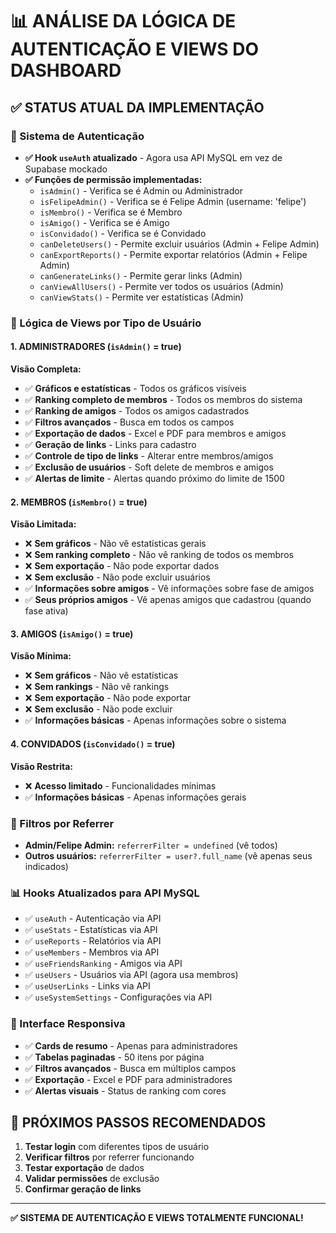 # 📊 ANÁLISE DA LÓGICA DE AUTENTICAÇÃO E VIEWS DO DASHBOARD

## ✅ STATUS ATUAL DA IMPLEMENTAÇÃO

### **🔐 Sistema de Autenticação**
- **✅ Hook `useAuth` atualizado** - Agora usa API MySQL em vez de Supabase mockado
- **✅ Funções de permissão implementadas:**
  - `isAdmin()` - Verifica se é Admin ou Administrador
  - `isFelipeAdmin()` - Verifica se é Felipe Admin (username: 'felipe')
  - `isMembro()` - Verifica se é Membro
  - `isAmigo()` - Verifica se é Amigo
  - `isConvidado()` - Verifica se é Convidado
  - `canDeleteUsers()` - Permite excluir usuários (Admin + Felipe Admin)
  - `canExportReports()` - Permite exportar relatórios (Admin + Felipe Admin)
  - `canGenerateLinks()` - Permite gerar links (Admin)
  - `canViewAllUsers()` - Permite ver todos os usuários (Admin)
  - `canViewStats()` - Permite ver estatísticas (Admin)

### **🎯 Lógica de Views por Tipo de Usuário**

#### **1. ADMINISTRADORES (`isAdmin()` = true)**
**Visão Completa:**
- ✅ **Gráficos e estatísticas** - Todos os gráficos visíveis
- ✅ **Ranking completo de membros** - Todos os membros do sistema
- ✅ **Ranking de amigos** - Todos os amigos cadastrados
- ✅ **Filtros avançados** - Busca em todos os campos
- ✅ **Exportação de dados** - Excel e PDF para membros e amigos
- ✅ **Geração de links** - Links para cadastro
- ✅ **Controle de tipo de links** - Alterar entre membros/amigos
- ✅ **Exclusão de usuários** - Soft delete de membros e amigos
- ✅ **Alertas de limite** - Alertas quando próximo do limite de 1500

#### **2. MEMBROS (`isMembro()` = true)**
**Visão Limitada:**
- ❌ **Sem gráficos** - Não vê estatísticas gerais
- ❌ **Sem ranking completo** - Não vê ranking de todos os membros
- ❌ **Sem exportação** - Não pode exportar dados
- ❌ **Sem exclusão** - Não pode excluir usuários
- ✅ **Informações sobre amigos** - Vê informações sobre fase de amigos
- ✅ **Seus próprios amigos** - Vê apenas amigos que cadastrou (quando fase ativa)

#### **3. AMIGOS (`isAmigo()` = true)**
**Visão Mínima:**
- ❌ **Sem gráficos** - Não vê estatísticas
- ❌ **Sem rankings** - Não vê rankings
- ❌ **Sem exportação** - Não pode exportar
- ❌ **Sem exclusão** - Não pode excluir
- ✅ **Informações básicas** - Apenas informações sobre o sistema

#### **4. CONVIDADOS (`isConvidado()` = true)**
**Visão Restrita:**
- ❌ **Acesso limitado** - Funcionalidades mínimas
- ✅ **Informações básicas** - Apenas informações gerais

### **🔧 Filtros por Referrer**
- **Admin/Felipe Admin:** `referrerFilter = undefined` (vê todos)
- **Outros usuários:** `referrerFilter = user?.full_name` (vê apenas seus indicados)

### **📊 Hooks Atualizados para API MySQL**
- ✅ `useAuth` - Autenticação via API
- ✅ `useStats` - Estatísticas via API
- ✅ `useReports` - Relatórios via API
- ✅ `useMembers` - Membros via API
- ✅ `useFriendsRanking` - Amigos via API
- ✅ `useUsers` - Usuários via API (agora usa membros)
- ✅ `useUserLinks` - Links via API
- ✅ `useSystemSettings` - Configurações via API

### **🎨 Interface Responsiva**
- ✅ **Cards de resumo** - Apenas para administradores
- ✅ **Tabelas paginadas** - 50 itens por página
- ✅ **Filtros avançados** - Busca em múltiplos campos
- ✅ **Exportação** - Excel e PDF para administradores
- ✅ **Alertas visuais** - Status de ranking com cores

## 🚀 PRÓXIMOS PASSOS RECOMENDADOS

1. **Testar login** com diferentes tipos de usuário
2. **Verificar filtros** por referrer funcionando
3. **Testar exportação** de dados
4. **Validar permissões** de exclusão
5. **Confirmar geração de links**

---

**✅ SISTEMA DE AUTENTICAÇÃO E VIEWS TOTALMENTE FUNCIONAL!**
